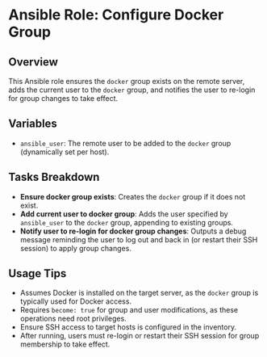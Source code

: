 # Ansible Role: Configure Docker Group

## Overview
This Ansible role ensures the `docker` group exists on the remote server, adds the current user to the `docker` group, and notifies the user to re-login for group changes to take effect.

## Variables
- `ansible_user`: The remote user to be added to the `docker` group (dynamically set per host).

## Tasks Breakdown
- **Ensure docker group exists**: Creates the `docker` group if it does not exist.
- **Add current user to docker group**: Adds the user specified by `ansible_user` to the `docker` group, appending to existing groups.
- **Notify user to re-login for docker group changes**: Outputs a debug message reminding the user to log out and back in (or restart their SSH session) to apply group changes.

## Usage Tips
- Assumes Docker is installed on the target server, as the `docker` group is typically used for Docker access.
- Requires `become: true` for group and user modifications, as these operations need root privileges.
- Ensure SSH access to target hosts is configured in the inventory.
- After running, users must re-login or restart their SSH session for group membership to take effect.